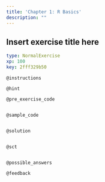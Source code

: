 ```yaml
---
title: 'Chapter 1: R Basics'
description: ""
---
```


## Insert exercise title here

```yaml
type: NormalExercise 
xp: 100 
key: 2fff329b50   
```





`@instructions`


`@hint`


`@pre_exercise_code`

```{r}

```


`@sample_code`

```{r}

```


`@solution`

```{r}

```


`@sct`

```{r}

```


`@possible_answers`


`@feedback`

